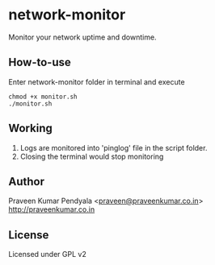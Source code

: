 network-monitor
===============

Monitor your network uptime and downtime.


How-to-use
---------------
Enter network-monitor folder in terminal and execute

```
chmod +x monitor.sh
./monitor.sh
``` 


Working
---------------
1. Logs are monitored into 'pinglog' file in the script folder.
2. Closing the terminal would stop monitoring


Author
---------------
Praveen Kumar Pendyala <<praveen@praveenkumar.co.in>> <br>
<http://praveenkumar.co.in>


License
---------------
Licensed under GPL v2
